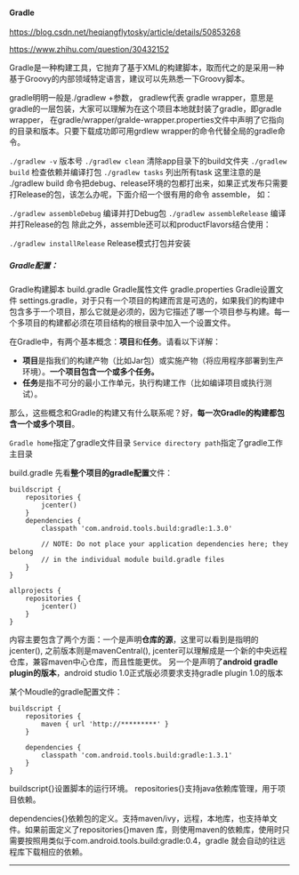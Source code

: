 #### Gradle

https://blog.csdn.net/heqiangflytosky/article/details/50853268

https://www.zhihu.com/question/30432152



Gradle是一种构建工具，它抛弃了基于XML的构建脚本，取而代之的是采用一种基于Groovy的内部领域特定语言，建议可以先熟悉一下Groovy脚本。

gradle明明一般是./gradlew +参数， gradlew代表 gradle wrapper，意思是gradle的一层包装，大家可以理解为在这个项目本地就封装了gradle，即gradle wrapper， 在gradle/wrapper/gralde-wrapper.properties文件中声明了它指向的目录和版本。只要下载成功即可用grdlew wrapper的命令代替全局的gradle命令。

`./gradlew -v` 版本号
`./gradlew clean` 清除app目录下的build文件夹
`./gradlew build` 检查依赖并编译打包
`./gradlew tasks` 列出所有task
这里注意的是 ./gradlew build 命令把debug、release环境的包都打出来，如果正式发布只需要打Release的包，该怎么办呢，下面介绍一个很有用的命令 assemble， 如：

`./gradlew assembleDebug` 编译并打Debug包
`./gradlew assembleRelease` 编译并打Release的包
除此之外，assemble还可以和productFlavors结合使用：

`./gradlew installRelease` Release模式打包并安装



##### Gradle配置：

Gradle构建脚本 build.gradle 
Gradle属性文件 gradle.properties 
Gradle设置文件 settings.gradle，对于只有一个项目的构建而言是可选的，如果我们的构建中包含多于一个项目，那么它就是必须的，因为它描述了哪一个项目参与构建。每一个多项目的构建都必须在项目结构的根目录中加入一个设置文件。

在Gradle中，有两个基本概念：**项目**和**任务**。请看以下详解：

- **项目**是指我们的构建产物（比如Jar包）或实施产物（将应用程序部署到生产环境）。**一个项目包含一个或多个任务。**
- **任务**是指不可分的最小工作单元，执行构建工作（比如编译项目或执行测试）。

那么，这些概念和Gradle的构建又有什么联系呢？好，**每一次Gradle的构建都包含一个或多个项目**。



`Gradle home`指定了gradle文件目录 
`Service directory path`指定了gradle工作主目录

build.gradle
先看**整个项目的gradle配置**文件：

```
buildscript {
    repositories {
        jcenter()
    }
    dependencies {
        classpath 'com.android.tools.build:gradle:1.3.0'

        // NOTE: Do not place your application dependencies here; they belong
        // in the individual module build.gradle files
    }
}

allprojects {
    repositories {
        jcenter()
    }
}
```

内容主要包含了两个方面：一个是声明**仓库的源**，这里可以看到是指明的jcenter(), 之前版本则是mavenCentral(), jcenter可以理解成是一个新的中央远程仓库，兼容maven中心仓库，而且性能更优。 
另一个是声明了**android gradle plugin的版本**，android studio 1.0正式版必须要求支持gradle plugin 1.0的版本

某个Moudle的gradle配置文件：

```
buildscript {
    repositories {
        maven { url 'http://*********' }
    }

    dependencies {
        classpath 'com.android.tools.build:gradle:1.3.1'
    }
}
```



buildscript{}设置脚本的运行环境。
repositories{}支持java依赖库管理，用于项目依赖。





dependencies{}依赖包的定义。支持maven/ivy，远程，本地库，也支持单文件。如果前面定义了repositories{}maven 库，则使用maven的依赖库，使用时只需要按照用类似于com.android.tools.build:gradle:0.4，gradle 就会自动的往远程库下载相应的依赖。


--------------------- 